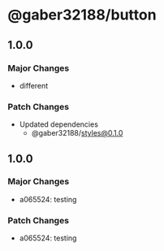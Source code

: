 # @gaber32188/button

## 1.0.0

### Major Changes

- different

### Patch Changes

- Updated dependencies
  - @gaber32188/styles@0.1.0

## 1.0.0

### Major Changes

- a065524: testing

### Patch Changes

- a065524: testing
